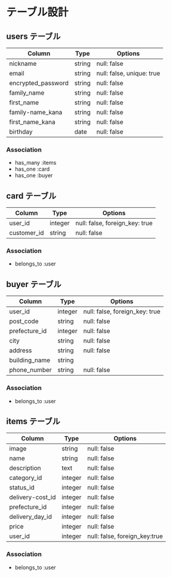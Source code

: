 # テーブル設計

## users テーブル

| Column             | Type   | Options                   |
| -----------------  | ------ | ------------------------- | 
| nickname           | string | null: false               |
| email              | string | null: false, unique: true |
| encrypted_password | string | null: false               |
| family_name        | string | null: false               |
| first_name         | string | null: false               |
| family-name_kana   | string | null: false               |
| first_name_kana    | string | null: false               |
| birthday           | date   | null: false               |

### Association

- has_many :items
- has_one  :card
- has_one  :buyer

## card テーブル

| Column      | Type       | Options                        |
| ----------- | -----------| -------------------------------|
| user_id     | integer    | null: false, foreign_key: true |
| customer_id | string     | null: false                    |

### Association

- belongs_to :user

## buyer テーブル

| Column       | Type       | Options                        |
| -------------| -----------| -------------------------------|
| user_id      | integer    | null: false, foreign_key: true |
| post_code    | string     | null: false                    |
| prefecture_id| integer    | null: false                    | 
| city         | string     | null: false                    |
| address      | string     | null: false                    |
| building_name| string     |                                | 
| phone_number | string     | null: false                    |

### Association

- belongs_to :user

## items テーブル

| Column           | Type       | Options                        |
| -----------------| -----------| -------------------------------|
| image            | string     | null: false                    |
| name             | string     | null: false                    |
| description      | text       | null: false                    | 
| category_id      | integer    | null: false                    |
| status_id        | integer    | null: false                    |
| delivery-cost_id | integer    | null: false                    |
| prefecture_id    | integer    | null: false                    |
| delivery_day_id  | integer    | null: false                    | 
| price            | integer    | null: false                    |
| user_id          | integer    | null: false, foreign_key:true  |

### Association

- belongs_to :user
